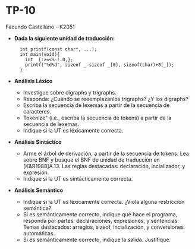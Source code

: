 # TP-10
Facundo Castellano - K2051
* **Dada la siguiente unidad de traducción:**

        int printf(const char*, ...);
        int main(void){
          int _[:>=<%-!.0,};
          printf("%d%d", sizeof _-sizeof _[0], sizeof(char)+0[_]);
        }
        
* **Análisis Léxico**
  * Investigue sobre digraphs y trigraphs.
  * Responda: ¿Cuándo se reeemplazanlos trigraphs? ¿Y los digraphs?
  * Escriba la secuencia de lexemas a partir de la secuencia de caracteres.
  * Tokenize" (i.e., escriba la secuencia de tokens) a partir de la secuencia de lexemas.
  * Indique si la UT es léxicamente correcta.
   
* **Análisis Sintáctico**
  * Arme el árbol de derivación, a partir de la secuencia de tokens.  Lea sobre BNF y busque el BNF de unidad de         traducción en [K&R1988]A.13. Las reglas destacadas: declaración, incializador, y expresión.
  * Indique si la UT es sintácticamente correcta.
  
* **Análisis Semántico**
  * Indique si la UT es léxicamente correcta. ¿Viola alguna restricción semántica?
  * Si es semánticamente correcto, indique qué hace el programa, responda por partes:
  declaraciones, expresiones, y sentencias. Temas destacados: arreglos, sizeof, incialización, y
  conversiones automáticas.
  * Si es semánticamente correcto, indique la salida. Justifique.
  
